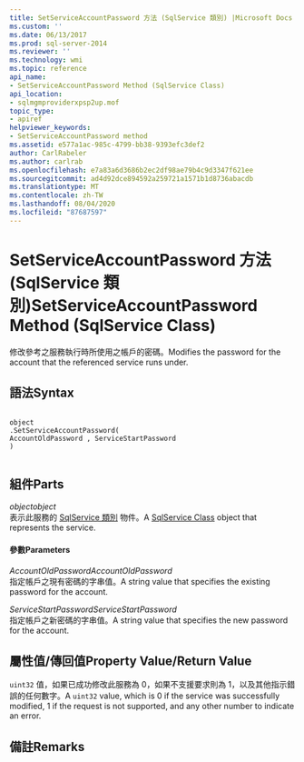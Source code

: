 ```yaml
---
title: SetServiceAccountPassword 方法 (SqlService 類別) |Microsoft Docs
ms.custom: ''
ms.date: 06/13/2017
ms.prod: sql-server-2014
ms.reviewer: ''
ms.technology: wmi
ms.topic: reference
api_name:
- SetServiceAccountPassword Method (SqlService Class)
api_location:
- sqlmgmproviderxpsp2up.mof
topic_type:
- apiref
helpviewer_keywords:
- SetServiceAccountPassword method
ms.assetid: e577a1ac-985c-4799-bb38-9393efc3def2
author: CarlRabeler
ms.author: carlrab
ms.openlocfilehash: e7a83a6d3686b2ec2df98ae79b4c9d3347f621ee
ms.sourcegitcommit: ad4d92dce894592a259721a1571b1d8736abacdb
ms.translationtype: MT
ms.contentlocale: zh-TW
ms.lasthandoff: 08/04/2020
ms.locfileid: "87687597"
---
```

# <a name="setserviceaccountpassword-method-sqlservice-class"></a><span data-ttu-id="f9559-102">SetServiceAccountPassword 方法 (SqlService 類別)</span><span class="sxs-lookup"><span data-stu-id="f9559-102">SetServiceAccountPassword Method (SqlService Class)</span></span>
  <span data-ttu-id="f9559-103">修改參考之服務執行時所使用之帳戶的密碼。</span><span class="sxs-lookup"><span data-stu-id="f9559-103">Modifies the password for the account that the referenced service runs under.</span></span>  
  
## <a name="syntax"></a><span data-ttu-id="f9559-104">語法</span><span class="sxs-lookup"><span data-stu-id="f9559-104">Syntax</span></span>  
  
```  
  
object  
.SetServiceAccountPassword(  
AccountOldPassword , ServiceStartPassword  
)  
  
```  
  
## <a name="parts"></a><span data-ttu-id="f9559-105">組件</span><span class="sxs-lookup"><span data-stu-id="f9559-105">Parts</span></span>  
 <span data-ttu-id="f9559-106">*object*</span><span class="sxs-lookup"><span data-stu-id="f9559-106">*object*</span></span>  
 <span data-ttu-id="f9559-107">表示此服務的 [SqlService 類別](sqlservice-class.md) 物件。</span><span class="sxs-lookup"><span data-stu-id="f9559-107">A [SqlService Class](sqlservice-class.md) object that represents the service.</span></span>  
  
#### <a name="parameters"></a><span data-ttu-id="f9559-108">參數</span><span class="sxs-lookup"><span data-stu-id="f9559-108">Parameters</span></span>  
 <span data-ttu-id="f9559-109">*AccountOldPassword*</span><span class="sxs-lookup"><span data-stu-id="f9559-109">*AccountOldPassword*</span></span>  
 <span data-ttu-id="f9559-110">指定帳戶之現有密碼的字串值。</span><span class="sxs-lookup"><span data-stu-id="f9559-110">A string value that specifies the existing password for the account.</span></span>  
  
 <span data-ttu-id="f9559-111">*ServiceStartPassword*</span><span class="sxs-lookup"><span data-stu-id="f9559-111">*ServiceStartPassword*</span></span>  
 <span data-ttu-id="f9559-112">指定帳戶之新密碼的字串值。</span><span class="sxs-lookup"><span data-stu-id="f9559-112">A string value that specifies the new password for the account.</span></span>  
  
## <a name="property-valuereturn-value"></a><span data-ttu-id="f9559-113">屬性值/傳回值</span><span class="sxs-lookup"><span data-stu-id="f9559-113">Property Value/Return Value</span></span>  
 <span data-ttu-id="f9559-114">`uint32` 值，如果已成功修改此服務為 0，如果不支援要求則為 1，以及其他指示錯誤的任何數字。</span><span class="sxs-lookup"><span data-stu-id="f9559-114">A `uint32` value, which is 0 if the service was successfully modified, 1 if the request is not supported, and any other number to indicate an error.</span></span>  
  
## <a name="remarks"></a><span data-ttu-id="f9559-115">備註</span><span class="sxs-lookup"><span data-stu-id="f9559-115">Remarks</span></span>  
  
